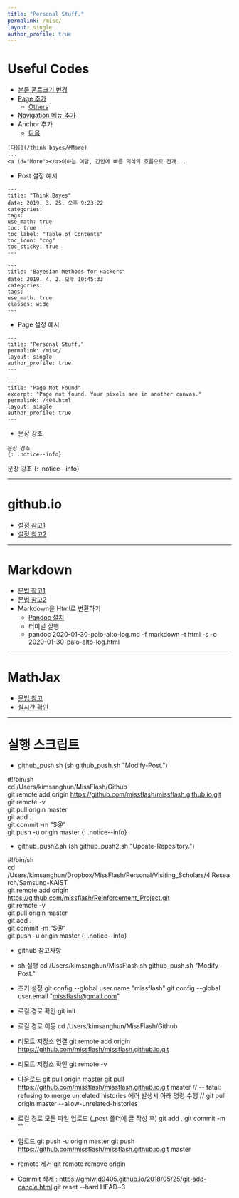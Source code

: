 ```yaml
---
title: "Personal Stuff."
permalink: /misc/
layout: single
author_profile: true
---
```


# Useful Codes
* [본문 폰트크기 변경](https://github.com/missflash/missflash.github.io/commit/273d4b95a962c96d531974ba378b272666dc6824)
* [Page 추가](https://github.com/missflash/missflash.github.io/commit/126a484a364cc69c44785f341d617a68620d8706)
  * [Others](https://github.com/mmistakes/minimal-mistakes/tree/master/docs/_pages)
* [Navigation 메뉴 추가](https://github.com/missflash/missflash.github.io/commit/39267d309f3adb76be11be2be28036c9d64f7574)
* Anchor 추가
  * [다음](/think-bayes/#More)

```
[다음](/think-bayes/#More)
...
<a id="More"></a>이하는 여담, 간만에 빠른 의식의 흐름으로 전개...
```

* Post 설정 예시

```
---
title: "Think Bayes"
date: 2019. 3. 25. 오후 9:23:22
categories:
tags:
use_math: true
toc: true
toc_label: "Table of Contents"
toc_icon: "cog"
toc_sticky: true
---
```

```
---
title: "Bayesian Methods for Hackers"
date: 2019. 4. 2. 오후 10:45:33
categories:
tags:
use_math: true
classes: wide
---
```

* Page 설정 예시

```
---
title: "Personal Stuff."
permalink: /misc/
layout: single
author_profile: true
---
```

```
---
title: "Page Not Found"
excerpt: "Page not found. Your pixels are in another canvas."
permalink: /404.html
layout: single
author_profile: true
---
```

* 문장 강조

```
문장 강조
{: .notice--info}
```

문장 강조
{: .notice--info}

---

# github.io
* [설정 참고1](https://mmistakes.github.io/minimal-mistakes/docs/configuration/)
* [설정 참고2](https://devinlife.com/howto/)

---

# Markdown
* [문법 참고1](https://seoulrain.net/2014/12/03/writemonkey05/)
* [문법 참고2](http://taewan.kim/post/markdown/)
* Markdown을 Html로 변환하기
  * [Pandoc 설치](https://pandoc.org/installing.html)
  * 터미널 실행
  * pandoc 2020-01-30-palo-alto-log.md -f markdown -t html -s -o 2020-01-30-palo-alto-log.html

---

# MathJax
* [문법 참고](http://www.onemathematicalcat.org/MathJaxDocumentation/MathJaxKorean/TeXSyntax_ko.html)
* [실시간 확인](https://cdn.rawgit.com/mathjax/MathJax/2.7.1/test/sample-dynamic-2.html)

---

# 실행 스크립트
* github_push.sh (sh github_push.sh "Modify-Post.")

\#!/bin/sh<br>
cd /Users/kimsanghun/MissFlash/Github<br>
git remote add origin https://github.com/missflash/missflash.github.io.git<br>
git remote -v<br>
git pull origin master<br>
git add .<br>
git commit -m "$@"<br>
git push -u origin master
{: .notice--info}

* github_push2.sh (sh github_push2.sh "Update-Repository.")

\#!/bin/sh<br>
cd /Users/kimsanghun/Dropbox/MissFlash/Personal/Visiting_Scholars/4.Research/Samsung-KAIST<br>
git remote add origin https://github.com/missflash/Reinforcement_Project.git<br>
git remote -v<br>
git pull origin master<br>
git add .<br>
git commit -m "$@"<br>
git push -u origin master
{: .notice--info}

* github 참고사항

- sh 실행
cd /Users/kimsanghun/MissFlash
sh github_push.sh "Modify-Post."

- 초기 설정
git config --global user.name "missflash"
git config --global user.email "missflash@gmail.com"

- 로컬 경로 확인
git init

- 로컬 경로 이동
cd /Users/kimsanghun/MissFlash/Github

- 리모트 저장소 연결
git remote add origin https://github.com/missflash/missflash.github.io.git

- 리모트 저장소 확인
git remote -v

- 다운로드
git pull origin master
git pull https://github.com/missflash/missflash.github.io.git master
// -- fatal: refusing to merge unrelated histories 에러 발생시 아래 명령 수행
// git pull origin master --allow-unrelated-histories

- 로컬 경로 모든 파일 업로드 (\_post 폴더에 글 작성 후)
git add .
git commit -m ""

- 업로드
git push -u origin master
git push https://github.com/missflash/missflash.github.io.git master

- remote 제거
git remote remove origin

- Commit 삭제 : https://gmlwjd9405.github.io/2018/05/25/git-add-cancle.html
git reset --hard HEAD~3
